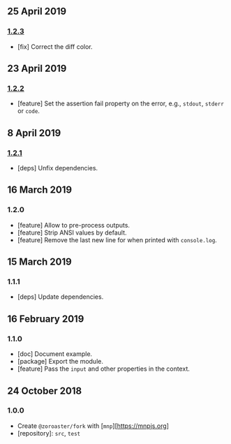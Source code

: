 ## 25 April 2019

### [1.2.3](https://github.com/contexttesting/fork/compare/v1.2.2...v1.2.3)

- [fix] Correct the diff color.

## 23 April 2019

### [1.2.2](https://github.com/contexttesting/fork/compare/v1.2.1...v1.2.2)

- [feature] Set the assertion fail property on the error, e.g., `stdout`, `stderr` or `code`.

## 8 April 2019

### [1.2.1](https://github.com/contexttesting/fork/compare/v1.2.0...v1.2.1)

- [deps] Unfix dependencies.

## 16 March 2019

### 1.2.0

- [feature] Allow to pre-process outputs.
- [feature] Strip ANSI values by default.
- [feature] Remove the last new line for when printed with `console.log`.

## 15 March 2019

### 1.1.1

- [deps] Update dependencies.

## 16 February 2019

### 1.1.0

- [doc] Document example.
- [package] Export the module.
- [feature] Pass the `input` and other properties in the context.

## 24 October 2018

### 1.0.0

- Create `@zoroaster/fork` with [`mnp`][https://mnpjs.org]
- [repository]: `src`, `test`
